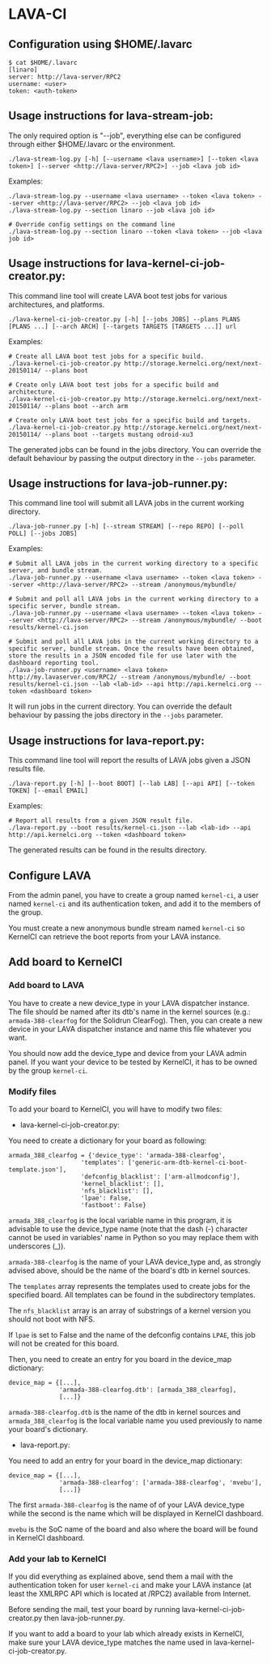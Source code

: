 # LAVA-CI
## Configuration using $HOME/.lavarc

```
$ cat $HOME/.lavarc
[linaro]
server: http://lava-server/RPC2
username: <user>
token: <auth-token>
```

## Usage instructions for lava-stream-job:
The only required option is "--job", everything else can be configured through either $HOME/.lavarc or the environment.
```
./lava-stream-log.py [-h] [--username <lava username>] [--token <lava token>] [--server <http://lava-server/RPC2>] --job <lava job id>
```
Examples:
```
./lava-stream-log.py --username <lava username> --token <lava token> --server <http://lava-server/RPC2> --job <lava job id>
./lava-stream-log.py --section linaro --job <lava job id>

# Override config settings on the command line
./lava-stream-log.py --section linaro --token <lava token> --job <lava job id>
```

## Usage instructions for lava-kernel-ci-job-creator.py:
This command line tool will create LAVA boot test jobs for various architectures, and platforms.
```
./lava-kernel-ci-job-creator.py [-h] [--jobs JOBS] --plans PLANS [PLANS ...] [--arch ARCH] [--targets TARGETS [TARGETS ...]] url
```
Examples:
```
# Create all LAVA boot test jobs for a specific build.
./lava-kernel-ci-job-creator.py http://storage.kernelci.org/next/next-20150114/ --plans boot

# Create only LAVA boot test jobs for a specific build and architecture.
./lava-kernel-ci-job-creator.py http://storage.kernelci.org/next/next-20150114/ --plans boot --arch arm

# Create only LAVA boot test jobs for a specific build and targets.
./lava-kernel-ci-job-creator.py http://storage.kernelci.org/next/next-20150114/ --plans boot --targets mustang odroid-xu3
```
The generated jobs can be found in the jobs directory. You can override the default behaviour by passing the output directory in the `--jobs` parameter.


## Usage instructions for lava-job-runner.py:
This command line tool will submit all LAVA jobs in the current working directory.
```
./lava-job-runner.py [-h] [--stream STREAM] [--repo REPO] [--poll POLL] [--jobs JOBS]
```
Examples:

```
# Submit all LAVA jobs in the current working directory to a specific server, and bundle stream.
./lava-job-runner.py --username <lava username> --token <lava token> --server <http://lava-server/RPC2> --stream /anonymous/mybundle/

# Submit and poll all LAVA jobs in the current working directory to a specific server, bundle stream.
./lava-job-runner.py --username <lava username> --token <lava token> --server <http://lava-server/RPC2> --stream /anonymous/mybundle/ --boot results/kernel-ci.json

# Submit and poll all LAVA jobs in the current working directory to a specific server, bundle stream. Once the results have been obtained, store the results in a JSON encoded file for use later with the dashboard reporting tool.
./lava-job-runner.py <username> <lava token> http://my.lavaserver.com/RPC2/ --stream /anonymous/mybundle/ --boot results/kernel-ci.json --lab <lab-id> --api http://api.kernelci.org --token <dashboard token>
```
It will run jobs in the current directory. You can override the default behaviour by passing the jobs directory in the `--jobs` parameter.

## Usage instructions for lava-report.py:
This command line tool will report the results of LAVA jobs given a JSON results file.
```
./lava-report.py [-h] [--boot BOOT] [--lab LAB] [--api API] [--token TOKEN] [--email EMAIL]
```
Examples:

```
# Report all results from a given JSON result file.
./lava-report.py --boot results/kernel-ci.json --lab <lab-id> --api http://api.kernelci.org --token <dashboard token>
```
The generated results can be found in the results directory.

## Configure LAVA

From the admin panel, you have to create a group named `kernel-ci`, a user named `kernel-ci` and its authentication token, and add it to the members of the group.

You must create a new anonymous bundle stream named `kernel-ci` so KernelCI can retrieve the boot reports from your LAVA instance.

## Add board to KernelCI
### Add board to LAVA

You have to create a new device\_type in your LAVA dispatcher instance. The file should be named after its dtb's name in the kernel sources (e.g.: `armada-388-clearfog` for the Solidrun ClearFog). Then, you can create a new device in your LAVA dispatcher instance and name this file whatever you want.

You should now add the device\_type and device from your LAVA admin panel. If you want your device to be tested by KernelCI, it has to be owned by the group `kernel-ci`.

### Modify files

To add your board to KernelCI, you will have to modify two files:

- lava-kernel-ci-job-creator.py:

You need to create a dictionary for your board as following:

```
armada_388_clearfog = {'device_type': 'armada-388-clearfog',
                    'templates': ['generic-arm-dtb-kernel-ci-boot-template.json'],
                    'defconfig_blacklist': ['arm-allmodconfig'],
                    'kernel_blacklist': [],
                    'nfs_blacklist': [],
                    'lpae': False,
                    'fastboot': False}
```

`armada_388_clearfog` is the local variable name in this program, it is advisable to use the device\_type name (note that the dash (-) character cannot be used in variables' name in Python so you may replace them with underscores (\_)).

`armada-388-clearfog` is the name of your LAVA device\_type and, as strongly advised above, should be the name of the board's dtb in kernel sources.

The `templates` array represents the templates used to create jobs for the specified board. All templates can be found in the subdirectory templates.

The `nfs_blacklist` array is an array of substrings of a kernel version you should not boot with NFS.

If `lpae` is set to False and the name of the defconfig contains `LPAE`, this job will not be created for this board.

Then, you need to create an entry for you board in the device\_map dictionary:

```
device_map = {[...],
              'armada-388-clearfog.dtb': [armada_388_clearfog],
              [...]}
```

`armada-388-clearfog.dtb` is the name of the dtb in kernel sources and `armada_388_clearfog` is the local variable name you used previously to name your board's dictionary.

- lava-report.py:

You need to add an entry for your board in the device\_map dictionary:

```
device_map = {[...],
              'armada-388-clearfog': ['armada-388-clearfog', 'mvebu'],
              [...]}
```

The first `armada-388-clearfog` is the name of of your LAVA device\_type while the second is the name which will be displayed in KernelCI dashboard.

`mvebu` is the SoC name of the board and also where the board will be found in KernelCI dashboard.

### Add your lab to KernelCI
If you did everything as explained above, send them a mail with the authentication token for user `kernel-ci` and make your LAVA instance (at least the XMLRPC API which is located at /RPC2) available from Internet.

Before sending the mail, test your board by running lava-kernel-ci-job-creator.py then lava-job-runner.py.

If you want to add a board to your lab which already exists in KernelCI, make sure your LAVA device\_type matches the name used in lava-kernel-ci-job-creator.py.
